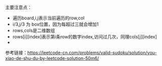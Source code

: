 
主要注意点：
- 遍历board,i,j表示当前遍历的row,col
- i/3,j/3 为 box位置，因为每超过三就会增加1
- rows,cols是二维数组
- rows[i][index]表示第i条row的数字index,访问过几次，同理cols[j][index]
- 
参考链接：https://leetcode-cn.com/problems/valid-sudoku/solution/you-xiao-de-shu-du-by-leetcode-solution-50m6/
